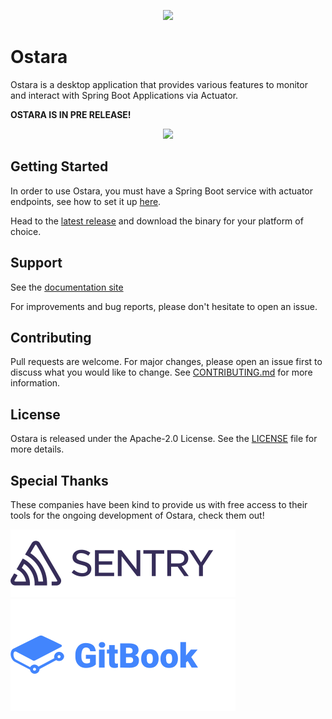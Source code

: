 <p align="center">
    <a href="https://ostara.dev/">
    <img src="https://github.com/krud-dev/ostara/blob/master/assets/logo.png?raw=true">
    </a>
</p>

# Ostara

Ostara is a desktop application that provides various features to monitor and interact with Spring Boot Applications via Actuator.

**OSTARA IS IN PRE RELEASE!**

<p align="center">
    <img src="https://github.com/krud-dev/ostara/blob/master/assets/screenshots/instance-dashboard.png?raw=true">
</p>

## Getting Started

In order to use Ostara, you must have a Spring Boot service with actuator endpoints, see how to set it up [here](https://www.baeldung.com/spring-boot-actuators).

Head to the [latest release](https://github.com/krud-dev/ostara/releases/latest) and download the binary for your platform of choice.

## Support

See the [documentation site](https://docs.ostara.dev/)

For improvements and bug reports, please don't hesitate to open an issue.

## Contributing

Pull requests are welcome. For major changes, please open an issue first to discuss what you would like to change. See [CONTRIBUTING.md](CONTRIBUTING.md) for more information.

## License

Ostara is released under the Apache-2.0 License. See the [LICENSE](LICENSE) file for more details.

## Special Thanks
These companies have been kind to provide us with free access to their tools for the ongoing development of Ostara, check them out!

[![Sentry](./.github/assets/sentry.svg)](https://sentry.io)<br/>
[![Gitbook](./.github/assets/gitbook.svg)](https://www.gitbook.com/)
